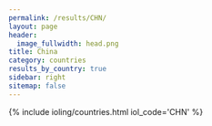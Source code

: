 ```yaml
---
permalink: /results/CHN/
layout: page
header:
  image_fullwidth: head.png
title: China
category: countries
results_by_country: true
sidebar: right
sitemap: false
---
```


{% include ioling/countries.html iol_code='CHN' %}
